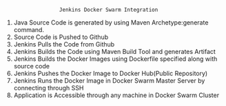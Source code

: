 

                      Jenkins Docker Swarm Integration
1. Java Source Code is generated by using Maven Archetype:generate command.
2. Source Code is Pushed to Github
3. Jenkins Pulls the Code from Github
4. Jenkins Builds the Code using Maven Build Tool and generates Artifact
5. Jenkins Builds the Docker Images using Dockerfile specified along with source code
6. Jenkins Pushes the Docker Image to Docker Hub(Public Repository)
7. Jenkins Runs the Docker Image in Docker Swarm Master Server by connecting through SSH
8. Application is Accessible through any machine in Docker Swarm Cluster
